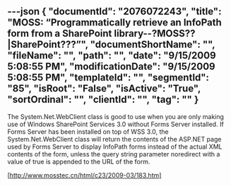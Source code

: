 ---json
{
  "documentId": "2076072243",
  "title": "MOSS: “Programmatically retrieve an InfoPath form from a SharePoint library--?MOSS??|SharePoint???”",
  "documentShortName": "",
  "fileName": "",
  "path": "",
  "date": "9/15/2009 5:08:55 PM",
  "modificationDate": "9/15/2009 5:08:55 PM",
  "templateId": "",
  "segmentId": "85",
  "isRoot": "False",
  "isActive": "True",
  "sortOrdinal": "",
  "clientId": "",
  "tag": ""
}
---

The System.Net.WebClient class is good to use when you are only making use of Windows SharePoint Services 3.0 without Forms Server installed. If Forms Server has been installed on top of WSS 3.0, the System.Net.WebClient class will return the contents of the ASP.NET page used by Forms Server to display InfoPath forms instead of the actual XML contents of the form, unless the query string parameter noredirect with a value of true is appended to the URL of the form.

[http://www.mosstec.cn/html/c23/2009-03/183.htm]

